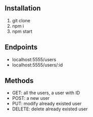 ## Installation

1. git clone
2. npm i
3. npm start

## Endpoints

- localhost:5555/users
- localhost:5555/users/:id

## Methods

- GET: all the users, a user with ID
- POST: a new user
- PUT: modify already existed user
- DELETE: delete already existed user
